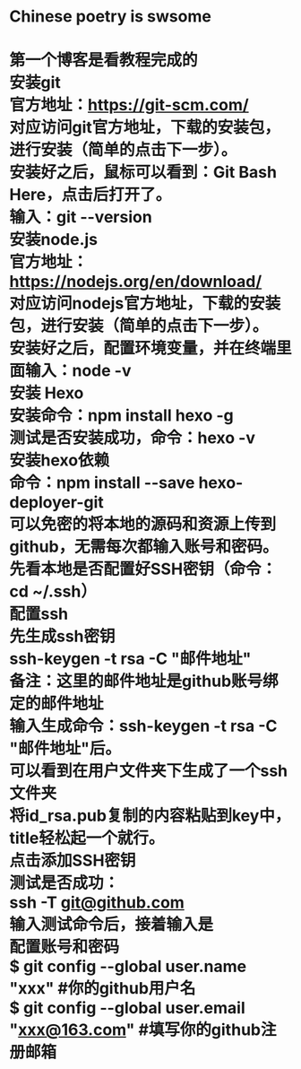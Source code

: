 <head>
<title>my own web</title>
</head>
<body>
  <h1>Chinese poetry is swsome<h1>
  
第一个博客是看教程完成的<br />
安装git<br />
官方地址：https://git-scm.com/<br />
对应访问git官方地址，下载的安装包，进行安装（简单的点击下一步）。<br />
安装好之后，鼠标可以看到：Git Bash Here，点击后打开了。<br />
输入：git --version<br />
安装node.js<br />
官方地址：https://nodejs.org/en/download/<br />
对应访问nodejs官方地址，下载的安装包，进行安装（简单的点击下一步）。<br />
安装好之后，配置环境变量，并在终端里面输入：node -v<br />
安装 Hexo<br />
安装命令：npm install hexo -g<br />
测试是否安装成功，命令：hexo -v<br />
安装hexo依赖<br />
命令：npm install --save hexo-deployer-git<br />
可以免密的将本地的源码和资源上传到github，无需每次都输入账号和密码。<br />
先看本地是否配置好SSH密钥（命令：cd ~/.ssh）<br />
配置ssh<br />
先生成ssh密钥<br />
ssh-keygen -t rsa -C "邮件地址"<br />
备注：这里的邮件地址是github账号绑定的邮件地址<br />
输入生成命令：ssh-keygen -t rsa -C "邮件地址"后。<br />
可以看到在用户文件夹下生成了一个ssh文件夹<br />
将id_rsa.pub复制的内容粘贴到key中，title轻松起一个就行。<br />
点击添加SSH密钥<br />
测试是否成功：<br />
ssh -T git@github.com<br />
输入测试命令后，接着输入是<br />
配置账号和密码<br />
$ git config --global user.name "xxx" #你的github用户名<br />
$ git config --global user.email "xxx@163.com" #填写你的github注册邮箱<br />
</body>
